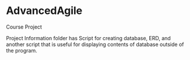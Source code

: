 # AdvancedAgile
Course Project

Project Information folder has Script for creating database, ERD, and another script that is useful for displaying contents of database outside of the program.
